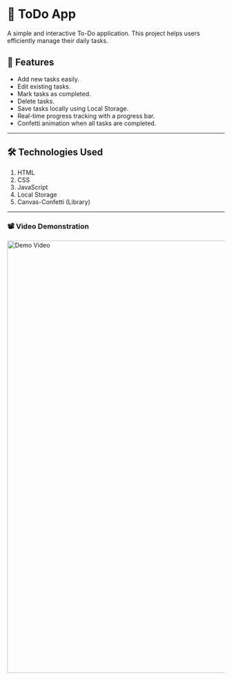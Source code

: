 # 📝 ToDo App

A simple and interactive To-Do application. 
This project helps users efficiently manage their daily tasks.

## 🌟 Features

- Add new tasks easily.
- Edit existing tasks.
- Mark tasks as completed.
- Delete tasks.
- Save tasks locally using Local Storage.
- Real-time progress tracking with a progress bar.
- Confetti animation when all tasks are completed.

---
## 🛠️ Technologies Used
1. HTML
2. CSS
3. JavaScript
4. Local Storage
5. Canvas-Confetti (Library)
   
---

### 📽️ Video Demonstration

<img src="https://github.com/user-attachments/assets/742bf6f2-3a6f-4007-9df2-eafb5271f39c" alt="Demo Video" width="1000" />

